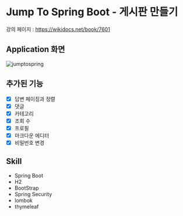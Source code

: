 # Jump To Spring Boot - 게시판 만들기 

강의 페이지 : https://wikidocs.net/book/7601


## Application 화면
![jumptospring](https://user-images.githubusercontent.com/35184909/210030804-6282c6d6-84b1-4356-bdbd-ec6fd7a0ce4c.PNG)

## 추가된 기능
- [x] 답변 페이징과 정렬
- [x] 댓글
- [x] 카테고리
- [x] 조회 수
- [x] 프로필
- [x] 마크다운 에디터 
- [x] 비밀번호 변경

## Skill
* Spring Boot
* H2
* BootStrap
* Spring Security
* lombok
* thymeleaf

